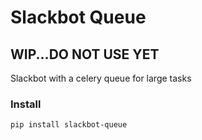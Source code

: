 # Slackbot Queue

## WIP...DO NOT USE YET

Slackbot with a celery queue for large tasks


### Install
`pip install slackbot-queue`  
